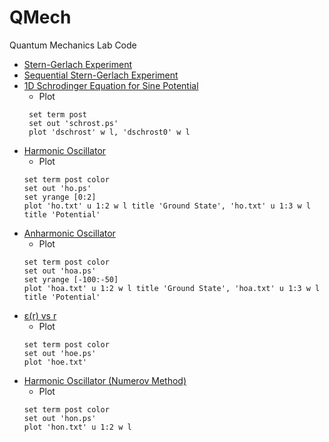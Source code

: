 # QMech
Quantum Mechanics Lab Code

- [Stern-Gerlach Experiment](./deflstern.f)
- [Sequential Stern-Gerlach Experiment](./seqstern.f)
- [1D Schrodinger Equation for Sine Potential](./schrost.f)
  - Plot
  ```gnuplot
   set term post
   set out 'schrost.ps'
   plot 'dschrost' w l, 'dschrost0' w l
  ```
- [Harmonic Oscillator](./ho.f)
  - Plot
  ```gnuplot
  set term post color
  set out 'ho.ps'
  set yrange [0:2]
  plot 'ho.txt' u 1:2 w l title 'Ground State', 'ho.txt' u 1:3 w l title 'Potential'
  ```
- [Anharmonic Oscillator](./hoa.f)
  - Plot
  ```gnuplot
  set term post color
  set out 'hoa.ps'
  set yrange [-100:-50]
  plot 'hoa.txt' u 1:2 w l title 'Ground State', 'hoa.txt' u 1:3 w l title 'Potential'
  ```
- [ε(r) vs r](./hoe.f)
  - Plot
  ```gnuplot
  set term post color
  set out 'hoe.ps'
  plot 'hoe.txt'
  ```
- [Harmonic Oscillator (Numerov Method)](./hon.f)
  - Plot
  ```gnuplot
  set term post color
  set out 'hon.ps'
  plot 'hon.txt' u 1:2 w l
  ```
